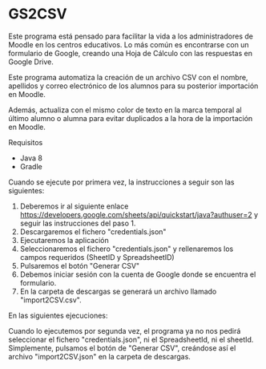 # GS2CSV

Este programa está pensado para facilitar la vida a los administradores de Moodle en los centros educativos. Lo más común es encontrarse con un formulario de Google, creando una Hoja de Cálculo con las respuestas en Google Drive.

Este programa automatiza la creación de un archivo CSV con el nombre, apellidos y correo electrónico de los alumnos para su posterior importación en Moodle.

Además, actualiza con el mismo color de texto en la marca temporal al último alumno o alumna para evitar duplicados a la hora de la importación en Moodle.

Requisitos

- Java 8
- Gradle

Cuando se ejecute por primera vez, la instrucciones a seguir son las siguientes:

1) Deberemos ir al siguiente enlace https://developers.google.com/sheets/api/quickstart/java?authuser=2 y seguir las instrucciones del paso 1.
2) Descargaremos el fichero "credentials.json"
3) Ejecutaremos la aplicación
4) Seleccionaremos el fichero "credentials.json" y rellenaremos los campos requeridos (SheetID y SpreadsheetID)
5) Pulsaremos el botón "Generar CSV"
6) Debemos iniciar sesión con la cuenta de Google donde se encuentra el formulario.
7) En la carpeta de descargas se generará un archivo llamado "import2CSV.csv".

En las siguientes ejecuciones:

Cuando lo ejecutemos por segunda vez, el programa ya no nos pedirá seleccionar el fichero "credentials.json", ni el SpreadsheetId, ni el sheetId. Simplemente, pulsamos el botón de "Generar CSV", creándose así el archivo "import2CSV.json" en la carpeta de descargas.
